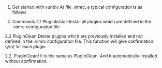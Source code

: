1. Get started with vundle 
At file .vimrc, a typical configuration is as follows 


2. Commands 
2.1 PluginInistall
Install all plugins which are defined in the .vimrc configuraiton file


2.2 PluginClean
Delete plugins which are previously installed and not defined in the .vimrc configuraiton file. 
This function will give confirmation (y/n) for each plugin

2.2. PluginClean! 
It is the same as PluginClean. And it automatically installed without confirmation.







